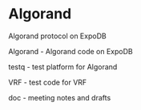 # Algorand
Algorand protocol on ExpoDB


Algorand - Algorand code on ExpoDB

testq - test platform for Algorand

VRF - test code for VRF

doc - meeting notes and drafts


